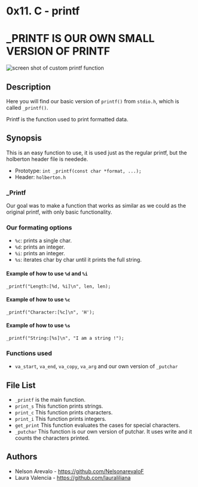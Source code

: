 # 0x11. C - printf
# _PRINTF IS OUR OWN SMALL VERSION OF PRINTF

<img src="https://slideplayer.com/slide/3357165/12/images/6/examples+-+printf%28%29.jpg" alt="screen shot of custom printf function">

## Description

Here you will find our basic version of ``printf()`` from ``stdio.h``, which is called ``_printf()``.

Printf is the function used to print formatted data.

## Synopsis

This is an easy function to use, it is used just as the regular printf, but the holberton header file is needede.

* Prototype: ``int _printf(const char *format, ...);``
* Header: ``holberton.h``

### _Printf

Our goal was to make a function that works as similar as we could as the original printf, with only basic functionality.

### Our formating options

* ``%c``: prints a single char.
* ``%d``: prints an integer.
* ``%i``: prints an integer.
* ``%s``: iterates char by char until it prints the full string.

#### Example of how to use ``%d`` and ``%i``

``_printf("Length:[%d, %i]\n", len, len);``

#### Example of how to use ``%c``

``_printf("Character:[%c]\n", 'H');``

#### Example of how to use ``%s``

``_printf("String:[%s]\n", "I am a string !");``


### Functions used

* ``va_start``, ``va_end``, ``va_copy``,
``va_arg`` and our own version of ``_putchar``

## File List

* ``_printf`` is the main function.
* ``print_s`` This function prints strings.
* ``print_c`` This function prints characters.
* ``print_i`` This function prints integers.
* ``get_print`` This function evaluates the cases for special characters.
* ``_putchar`` This function is our own version of putchar. It uses write and it counts the characters printed.

## Authors

* Nelson Arevalo - https://github.com/NelsonarevaloF
* Laura Valencia - https://github.com/lauraliliana
